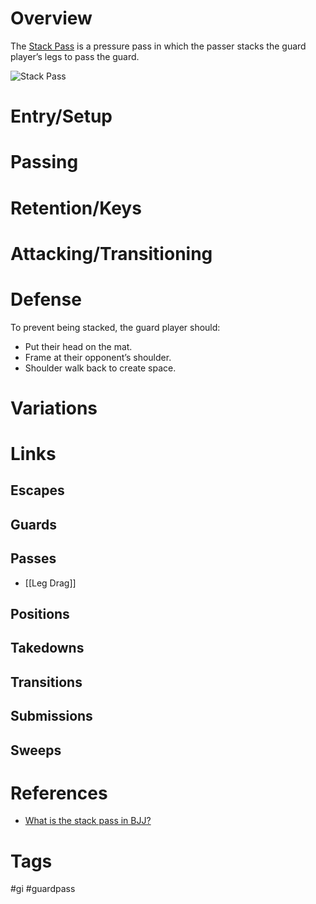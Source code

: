 # Overview
The <u>Stack Pass</u> is a pressure pass in which the passer stacks the guard player’s legs to pass the guard.

![Stack Pass](https://cdn.evolve-university.com/wp-content/uploads/2022/04/stack-pass-bjj.jpg)
# Entry/Setup
# Passing
# Retention/Keys
# Attacking/Transitioning
# Defense
To prevent being stacked,  the guard player should:
- Put their head on the mat.
- Frame at their opponent’s shoulder.
- Shoulder walk back to create space.
# Variations
# Links
## Escapes
## Guards
## Passes
- [[Leg Drag]]
## Positions
## Takedowns
## Transitions
## Submissions
## Sweeps
# References
- [What is the stack pass in BJJ?](https://evolve-university.com/blog/what-is-the-stack-pass-in-bjj/)
# Tags
#gi #guardpass 